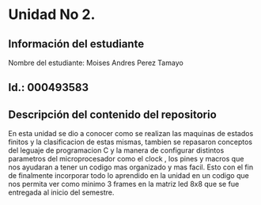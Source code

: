 # Unidad No 2. 
## Información del estudiante  
Nombre del estudiante: Moises Andres Perez Tamayo  

Id.: 000493583
---
## Descripción del contenido del repositorio  

En esta unidad se dio a conocer como se realizan las maquinas de estados finitos y la clasificacion de estas mismas, tambien se repasaron conceptos del leguaje de programacion C y la manera de configurar distintos parametros del microprocesador como el clock , los pines y macros que nos ayudaran a tener un codigo mas organizado y mas facil. Esto con el fin de finalmente incorporar todo lo aprendido en la unidad en un codigo que nos permita ver como minimo 3 frames en la matriz led 8x8 que se fue entregada al inicio del semestre.

